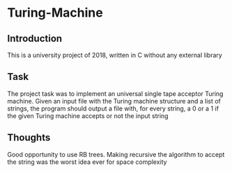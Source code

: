 # Turing-Machine

## Introduction

This is a university project of 2018, written in C without any external library

## Task

The project task was to implement an universal single tape acceptor Turing machine.
Given an input file with the Turing machine structure and a list of strings, the program should output a file with, for every string, a 0 or a 1 if the given Turing machine accepts or not the input string


## Thoughts

Good opportunity to use RB trees.
Making recursive the algorithm to accept the string was the worst idea ever for space complexity